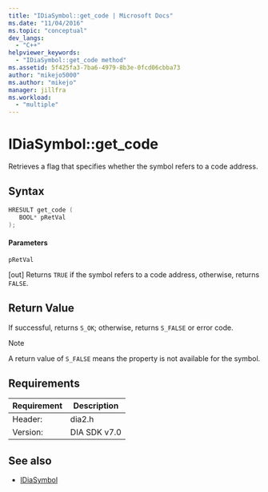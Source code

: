 ```yaml
---
title: "IDiaSymbol::get_code | Microsoft Docs"
ms.date: "11/04/2016"
ms.topic: "conceptual"
dev_langs:
  - "C++"
helpviewer_keywords:
  - "IDiaSymbol::get_code method"
ms.assetid: 5f425fa3-7ba6-4979-8b3e-0fcd06cbba73
author: "mikejo5000"
ms.author: "mikejo"
manager: jillfra
ms.workload:
  - "multiple"
---
```

# IDiaSymbol::get_code
Retrieves a flag that specifies whether the symbol refers to a code address.

## Syntax

```C++
HRESULT get_code ( 
   BOOL* pRetVal
);
```

#### Parameters
 `pRetVal`

[out] Returns `TRUE` if the symbol refers to a code address, otherwise, returns `FALSE`.

## Return Value
 If successful, returns `S_OK`; otherwise, returns `S_FALSE` or error code.

> [!NOTE]
> A return value of `S_FALSE` means the property is not available for the symbol.

## Requirements

|Requirement|Description|
|-----------------|-----------------|
|Header:|dia2.h|
|Version:|DIA SDK v7.0|

## See also
- [IDiaSymbol](../../debugger/debug-interface-access/idiasymbol.md)